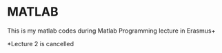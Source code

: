 # MATLAB

This is my matlab codes during Matlab Programming lecture in Erasmus+

*Lecture 2 is cancelled
